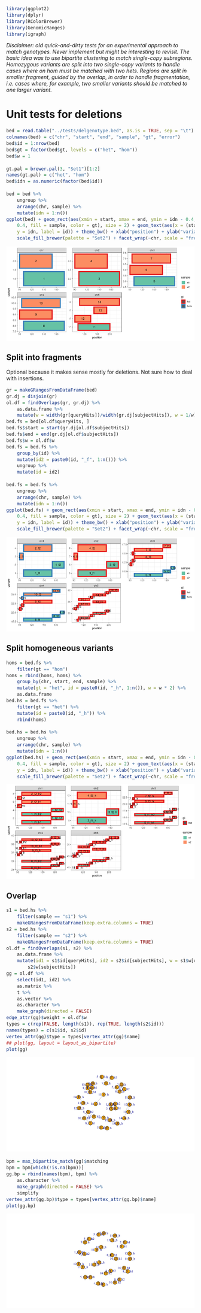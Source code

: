 ``` r
library(ggplot2)
library(dplyr)
library(RColorBrewer)
library(GenomicRanges)
library(igraph)
```

*Disclaimer: old quick-and-dirty tests for an experimental approach to
match genotypes. Never implement but might be interesting to revisit.
The basic idea was to use bipartite clustering to match single-copy
subregions. Homozygous variants are split into two single-copy variants
to handle cases where on hom must be matched with two hets. Regions are
split in smaller fragment, guided by the overlap, in order to handle
fragmentation, i.e. cases where, for example, two smaller variants
should be matched to one larger variant.*

# Unit tests for deletions

``` r
bed = read.table("../tests/delgenotype.bed", as.is = TRUE, sep = "\t")
colnames(bed) = c("chr", "start", "end", "sample", "gt", "error")
bed$id = 1:nrow(bed)
bed$gt = factor(bed$gt, levels = c("het", "hom"))
bed$w = 1

gt.pal = brewer.pal(3, "Set1")[1:2]
names(gt.pal) = c("het", "hom")
bed$idn = as.numeric(factor(bed$id))

bed = bed %>%
    ungroup %>%
    arrange(chr, sample) %>%
    mutate(idn = 1:n())
ggplot(bed) + geom_rect(aes(xmin = start, xmax = end, ymin = idn - 0.4, ymax = idn +
    0.4, fill = sample, color = gt), size = 2) + geom_text(aes(x = (start + end)/2,
    y = idn, label = id)) + theme_bw() + xlab("position") + ylab("variant") + scale_color_manual(values = gt.pal) +
    scale_fill_brewer(palette = "Set2") + facet_wrap(~chr, scale = "free")
```

![](methods-bipartite_files/figure-gfm/readtests.del-1.png)<!-- -->

## Split into fragments

Optional because it makes sense mostly for deletions. Not sure how to
deal with insertions.

``` r
gr = makeGRangesFromDataFrame(bed)
gr.dj = disjoin(gr)
ol.df = findOverlaps(gr, gr.dj) %>%
    as.data.frame %>%
    mutate(w = width(gr[queryHits])/width(gr.dj[subjectHits]), w = 1/w)
bed.fs = bed[ol.df$queryHits, ]
bed.fs$start = start(gr.dj[ol.df$subjectHits])
bed.fs$end = end(gr.dj[ol.df$subjectHits])
bed.fs$w = ol.df$w
bed.fs = bed.fs %>%
    group_by(id) %>%
    mutate(id2 = paste0(id, "_f", 1:n())) %>%
    ungroup %>%
    mutate(id = id2)

bed.fs = bed.fs %>%
    ungroup %>%
    arrange(chr, sample) %>%
    mutate(idn = 1:n())
ggplot(bed.fs) + geom_rect(aes(xmin = start, xmax = end, ymin = idn - 0.4, ymax = idn +
    0.4, fill = sample, color = gt), size = 2) + geom_text(aes(x = (start + end)/2,
    y = idn, label = id)) + theme_bw() + xlab("position") + ylab("variant") + scale_color_manual(values = gt.pal) +
    scale_fill_brewer(palette = "Set2") + facet_wrap(~chr, scale = "free")
```

![](methods-bipartite_files/figure-gfm/splitfgt-1.png)<!-- -->

## Split homogeneous variants

``` r
homs = bed.fs %>%
    filter(gt == "hom")
homs = rbind(homs, homs) %>%
    group_by(chr, start, end, sample) %>%
    mutate(gt = "het", id = paste0(id, "_h", 1:n()), w = w * 2) %>%
    as.data.frame
bed.hs = bed.fs %>%
    filter(gt == "het") %>%
    mutate(id = paste0(id, "_h")) %>%
    rbind(homs)

bed.hs = bed.hs %>%
    ungroup %>%
    arrange(chr, sample) %>%
    mutate(idn = 1:n())
ggplot(bed.hs) + geom_rect(aes(xmin = start, xmax = end, ymin = idn - 0.4, ymax = idn +
    0.4, fill = sample, color = gt), size = 2) + geom_text(aes(x = (start + end)/2,
    y = idn, label = id)) + theme_bw() + xlab("position") + ylab("variant") + scale_color_manual(values = gt.pal) +
    scale_fill_brewer(palette = "Set2") + facet_wrap(~chr, scale = "free")
```

![](methods-bipartite_files/figure-gfm/splithom-1.png)<!-- -->

## Overlap

``` r
s1 = bed.hs %>%
    filter(sample == "s1") %>%
    makeGRangesFromDataFrame(keep.extra.columns = TRUE)
s2 = bed.hs %>%
    filter(sample == "s2") %>%
    makeGRangesFromDataFrame(keep.extra.columns = TRUE)
ol.df = findOverlaps(s1, s2) %>%
    as.data.frame %>%
    mutate(id1 = s1$id[queryHits], id2 = s2$id[subjectHits], w = s1$w[queryHits] *
        s2$w[subjectHits])
gg = ol.df %>%
    select(id1, id2) %>%
    as.matrix %>%
    t %>%
    as.vector %>%
    as.character %>%
    make_graph(directed = FALSE)
edge_attr(gg)$weight = ol.df$w
types = c(rep(FALSE, length(s1)), rep(TRUE, length(s2$id)))
names(types) = c(s1$id, s2$id)
vertex_attr(gg)$type = types[vertex_attr(gg)$name]
## plot(gg, layout = layout_as_bipartite)
plot(gg)
```

![](methods-bipartite_files/figure-gfm/bipartite-1.png)<!-- -->

``` r
bpm = max_bipartite_match(gg)$matching
bpm = bpm[which(!is.na(bpm))]
gg.bp = rbind(names(bpm), bpm) %>%
    as.character %>%
    make_graph(directed = FALSE) %>%
    simplify
vertex_attr(gg.bp)$type = types[vertex_attr(gg.bp)$name]
plot(gg.bp)
```

![](methods-bipartite_files/figure-gfm/bipartite-2.png)<!-- -->
